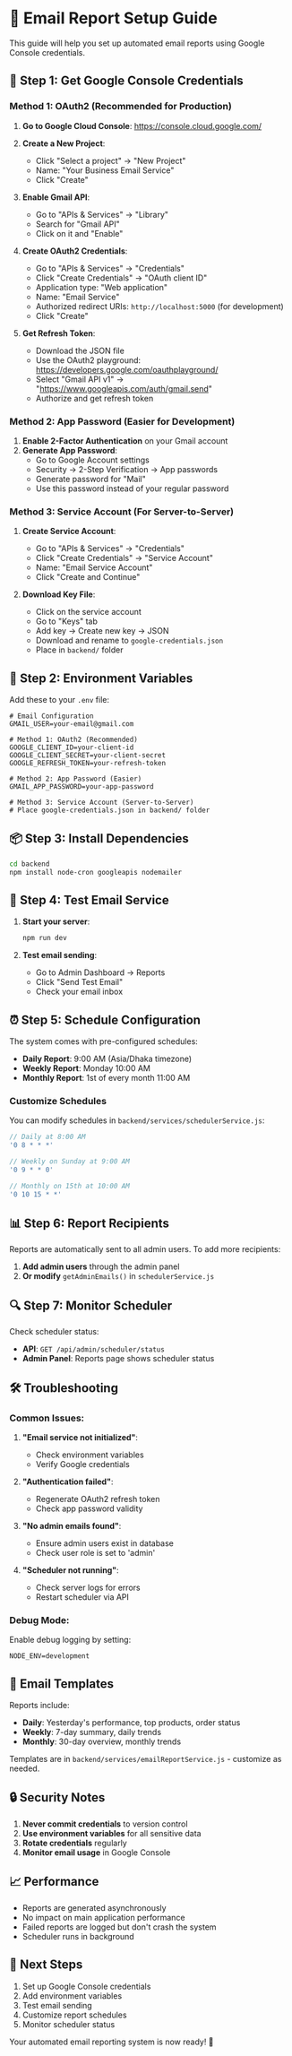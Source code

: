 # 📧 Email Report Setup Guide

This guide will help you set up automated email reports using Google Console credentials.

## 🔐 Step 1: Get Google Console Credentials

### Method 1: OAuth2 (Recommended for Production)

1. **Go to Google Cloud Console**: https://console.cloud.google.com/
2. **Create a New Project**:
   - Click "Select a project" → "New Project"
   - Name: "Your Business Email Service"
   - Click "Create"

3. **Enable Gmail API**:
   - Go to "APIs & Services" → "Library"
   - Search for "Gmail API"
   - Click on it and "Enable"

4. **Create OAuth2 Credentials**:
   - Go to "APIs & Services" → "Credentials"
   - Click "Create Credentials" → "OAuth client ID"
   - Application type: "Web application"
   - Name: "Email Service"
   - Authorized redirect URIs: `http://localhost:5000` (for development)
   - Click "Create"

5. **Get Refresh Token**:
   - Download the JSON file
   - Use the OAuth2 playground: https://developers.google.com/oauthplayground/
   - Select "Gmail API v1" → "https://www.googleapis.com/auth/gmail.send"
   - Authorize and get refresh token

### Method 2: App Password (Easier for Development)

1. **Enable 2-Factor Authentication** on your Gmail account
2. **Generate App Password**:
   - Go to Google Account settings
   - Security → 2-Step Verification → App passwords
   - Generate password for "Mail"
   - Use this password instead of your regular password

### Method 3: Service Account (For Server-to-Server)

1. **Create Service Account**:
   - Go to "APIs & Services" → "Credentials"
   - Click "Create Credentials" → "Service Account"
   - Name: "Email Service Account"
   - Click "Create and Continue"

2. **Download Key File**:
   - Click on the service account
   - Go to "Keys" tab
   - Add key → Create new key → JSON
   - Download and rename to `google-credentials.json`
   - Place in `backend/` folder

## 🔧 Step 2: Environment Variables

Add these to your `.env` file:

```env
# Email Configuration
GMAIL_USER=your-email@gmail.com

# Method 1: OAuth2 (Recommended)
GOOGLE_CLIENT_ID=your-client-id
GOOGLE_CLIENT_SECRET=your-client-secret
GOOGLE_REFRESH_TOKEN=your-refresh-token

# Method 2: App Password (Easier)
GMAIL_APP_PASSWORD=your-app-password

# Method 3: Service Account (Server-to-Server)
# Place google-credentials.json in backend/ folder
```

## 📦 Step 3: Install Dependencies

```bash
cd backend
npm install node-cron googleapis nodemailer
```

## 🚀 Step 4: Test Email Service

1. **Start your server**:
   ```bash
   npm run dev
   ```

2. **Test email sending**:
   - Go to Admin Dashboard → Reports
   - Click "Send Test Email"
   - Check your email inbox

## ⏰ Step 5: Schedule Configuration

The system comes with pre-configured schedules:

- **Daily Report**: 9:00 AM (Asia/Dhaka timezone)
- **Weekly Report**: Monday 10:00 AM
- **Monthly Report**: 1st of every month 11:00 AM

### Customize Schedules

You can modify schedules in `backend/services/schedulerService.js`:

```javascript
// Daily at 8:00 AM
'0 8 * * *'

// Weekly on Sunday at 9:00 AM
'0 9 * * 0'

// Monthly on 15th at 10:00 AM
'0 10 15 * *'
```

## 📊 Step 6: Report Recipients

Reports are automatically sent to all admin users. To add more recipients:

1. **Add admin users** through the admin panel
2. **Or modify** `getAdminEmails()` in `schedulerService.js`

## 🔍 Step 7: Monitor Scheduler

Check scheduler status:
- **API**: `GET /api/admin/scheduler/status`
- **Admin Panel**: Reports page shows scheduler status

## 🛠️ Troubleshooting

### Common Issues:

1. **"Email service not initialized"**:
   - Check environment variables
   - Verify Google credentials

2. **"Authentication failed"**:
   - Regenerate OAuth2 refresh token
   - Check app password validity

3. **"No admin emails found"**:
   - Ensure admin users exist in database
   - Check user role is set to 'admin'

4. **"Scheduler not running"**:
   - Check server logs for errors
   - Restart scheduler via API

### Debug Mode:

Enable debug logging by setting:
```env
NODE_ENV=development
```

## 📧 Email Templates

Reports include:
- **Daily**: Yesterday's performance, top products, order status
- **Weekly**: 7-day summary, daily trends
- **Monthly**: 30-day overview, monthly trends

Templates are in `backend/services/emailReportService.js` - customize as needed.

## 🔒 Security Notes

1. **Never commit credentials** to version control
2. **Use environment variables** for all sensitive data
3. **Rotate credentials** regularly
4. **Monitor email usage** in Google Console

## 📈 Performance

- Reports are generated asynchronously
- No impact on main application performance
- Failed reports are logged but don't crash the system
- Scheduler runs in background

## 🎯 Next Steps

1. Set up Google Console credentials
2. Add environment variables
3. Test email sending
4. Customize report schedules
5. Monitor scheduler status

Your automated email reporting system is now ready! 🚀
